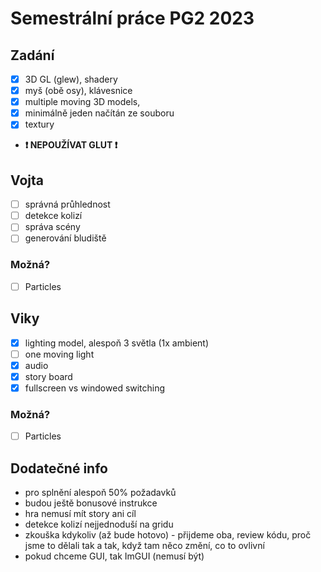 # Semestrální práce PG2 2023
## Zadání
- [x] 3D GL (glew), shadery 
- [x] myš (obě osy), klávesnice
- [x] multiple moving 3D models, 
- [x] minimálně jeden načítán ze souboru
- [x] textury
- **❗ NEPOUŽÍVAT GLUT ❗**

## Vojta
- [ ] správná průhlednost
- [ ] detekce kolizí
- [ ] správa scény
- [ ] generování bludiště
### Možná?
  - [ ] Particles

## Viky
- [x] lighting model, alespoň 3 světla (1x ambient)
- [ ] one moving light
- [x] audio
- [x] story board
- [x] fullscreen vs windowed switching
### Možná?
- [ ] Particles


## Dodatečné info
- pro splnění alespoň 50% požadavků
- budou ještě bonusové instrukce
- hra nemusí mít story ani cíl
- detekce kolizí nejjednoduší na gridu
- zkouška kdykoliv (až bude hotovo) - přijdeme oba, review kódu, proč jsme to dělali tak a tak, když tam něco změní, co to ovlivní
- pokud chceme GUI, tak ImGUI (nemusí být)
